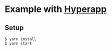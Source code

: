 # Example with [Hyperapp](https://github.com/hyperapp/hyperapp)

## Setup

```
$ yarn install
$ yarn start
```
